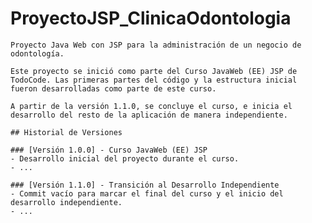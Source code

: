 # ProyectoJSP_ClinicaOdontologia
    Proyecto Java Web con JSP para la administración de un negocio de odontología.

    Este proyecto se inició como parte del Curso JavaWeb (EE) JSP de TodoCode. Las primeras partes del código y la estructura inicial fueron desarrolladas como parte de este curso.

    A partir de la versión 1.1.0, se concluye el curso, e inicia el desarrollo del resto de la aplicación de manera independiente.

    ## Historial de Versiones

    ### [Versión 1.0.0] - Curso JavaWeb (EE) JSP 
    - Desarrollo inicial del proyecto durante el curso.
    - ...

    ### [Versión 1.1.0] - Transición al Desarrollo Independiente
    - Commit vacío para marcar el final del curso y el inicio del desarrollo independiente.
    - ...

